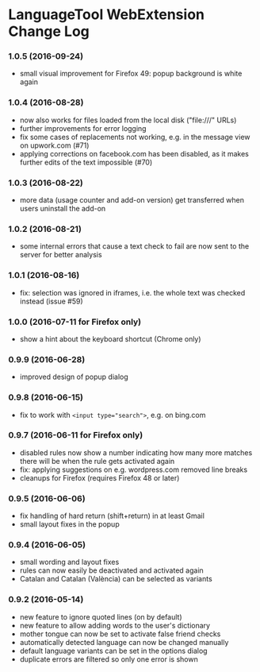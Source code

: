 # LanguageTool WebExtension Change Log

### 1.0.5 (2016-09-24)
  * small visual improvement for Firefox 49: popup background is white again

### 1.0.4 (2016-08-28)
  * now also works for files loaded from the local disk ("file:///" URLs)
  * further improvements for error logging
  * fix some cases of replacements not working, e.g. in the message view
    on upwork.com (#71)
  * applying corrections on facebook.com has been disabled, as it makes
    further edits of the text impossible (#70)

### 1.0.3 (2016-08-22)
  * more data (usage counter and add-on version) get transferred when users
    uninstall the add-on

### 1.0.2 (2016-08-21)
  * some internal errors that cause a text check to fail are now sent to the
    server for better analysis

### 1.0.1 (2016-08-16)
  * fix: selection was ignored in iframes, i.e. the whole text was checked
    instead (issue #59)

### 1.0.0 (2016-07-11 for Firefox only)
  * show a hint about the keyboard shortcut (Chrome only)
  
### 0.9.9 (2016-06-28)
  * improved design of popup dialog

### 0.9.8 (2016-06-15)
  * fix to work with `<input type="search">`, e.g. on bing.com
  
### 0.9.7 (2016-06-11 for Firefox only)
  * disabled rules now show a number indicating how many more matches there
    will be when the rule gets activated again
  * fix: applying suggestions on e.g. wordpress.com removed line breaks
  * cleanups for Firefox (requires Firefox 48 or later)

### 0.9.5 (2016-06-06)
  * fix handling of hard return (shift+return) in at least Gmail
  * small layout fixes in the popup

### 0.9.4 (2016-06-05)
  * small wording and layout fixes
  * rules can now easily be deactivated and activated again
  * Catalan and Catalan (València) can be selected as variants
  
### 0.9.2 (2016-05-14)
  * new feature to ignore quoted lines (on by default)
  * new feature to allow adding words to the user's dictionary
  * mother tongue can now be set to activate false friend checks
  * automatically detected language can now be changed manually
  * default language variants can be set in the options dialog
  * duplicate errors are filtered so only one error is shown
  
